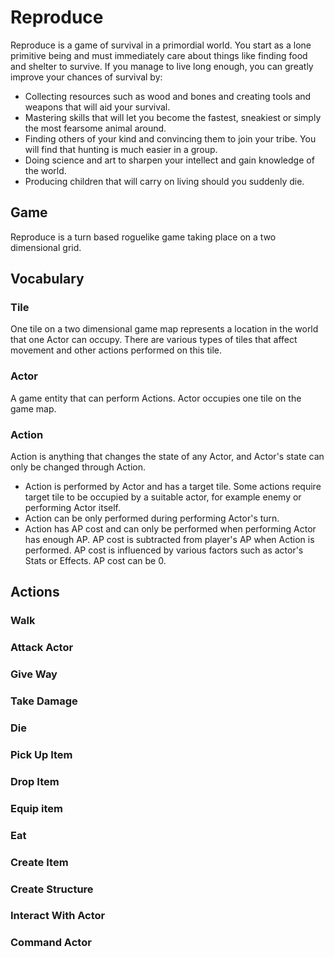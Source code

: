 # Reproduce

Reproduce is a game of survival in a primordial world. You start as a lone primitive being and must immediately care about things like finding food and shelter to survive. If you manage to live long enough, you can greatly improve your chances of survival by:

* Collecting resources such as wood and bones and creating tools and weapons that will aid your survival.
* Mastering skills that will let you become the fastest, sneakiest or simply the most fearsome animal around.
* Finding others of your kind and convincing them to join your tribe. You will find that hunting is much easier in a group.
* Doing science and art to sharpen your intellect and gain knowledge of the world.
* Producing children that will carry on living should you suddenly die.

## Game

Reproduce is a turn based roguelike game taking place on a two dimensional grid.

## Vocabulary

### Tile

One tile on a two dimensional game map represents a location in the world that one Actor can occupy. There are various types of tiles that affect movement and other actions performed on this tile.

### Actor

A game entity that can perform Actions. Actor occupies one tile on the game map.

### Action

Action is anything that changes the state of any Actor, and Actor's state can only be changed through Action.
* Action is performed by Actor and has a target tile. Some actions require target tile to be occupied by a suitable actor, for example enemy or performing Actor itself.
* Action can be only performed during performing Actor's turn.
* Action has AP cost and can only be performed when performing Actor has enough AP. AP cost is subtracted from player's AP when Action is performed. AP cost is influenced by various factors such as actor's Stats or Effects. AP cost can be 0.

## Actions

### Walk
### Attack Actor
### Give Way
### Take Damage
### Die
### Pick Up Item
### Drop Item
### Equip item
### Eat
### Create Item
### Create Structure
### Interact With Actor
### Command Actor
